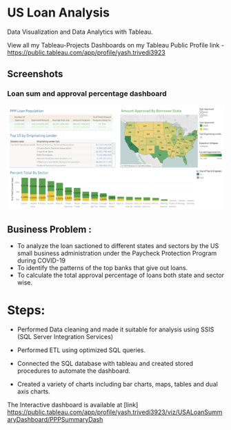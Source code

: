 # US Loan Analysis
Data Visualization and Data Analytics with Tableau.

View all my Tableau-Projects Dashboards on my Tableau Public Profile link -
https://public.tableau.com/app/profile/yash.trivedi3923



## Screenshots

### Loan sum and approval percentage dashboard

<img src= "PPP Summary Dash.png">

## Business Problem :

- To analyze the loan sactioned to different states and sectors by the US small business administration under the Paycheck Protection Program during COVID-19
- To identify the patterns of the top banks that give out loans.
- To calculate the total approval percentage of loans both state and sector wise.

# Steps:

- Performed Data cleaning and made it suitable for analysis using SSIS (SQL Server Integration Services)

- Performed ETL using optimized SQL queries.

- Connected the SQL database with tableau and created stored procedures to automate the dashboard.

- Created a variety of charts including bar charts, maps, tables and dual axis charts.

            

  
  
The Interactive dashboard is available at [link] https://public.tableau.com/app/profile/yash.trivedi3923/viz/USALoanSummaryDashboard/PPPSummaryDash
